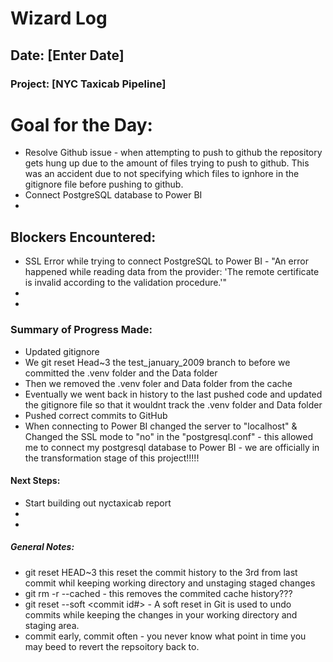 # Wizard Log
## Date: [Enter Date]
### Project: [NYC Taxicab Pipeline]

# **Goal for the Day:**
- Resolve Github issue - when attempting to push to github the repository gets hung up due to the amount of files trying to push to github. This was an accident due to not specifying which files to ignhore in the gitignore file before pushing to github.
- Connect PostgreSQL database to Power BI
-

## **Blockers Encountered:**
- SSL Error while trying to connect PostgreSQL to Power BI - "An error happened while reading data from the provider: 'The remote certificate is invalid according to the validation procedure.'"
-
-

### **Summary of Progress Made:**
- Updated gitignore
- We git reset Head~3 the test_january_2009 branch to before we committed the .venv folder and the Data folder
- Then we removed the .venv foler and Data folder from the cache
- Eventually we went back in history to the last pushed code and updated the gitignore file so that it wouldnt track the .venv folder and Data folder
- Pushed correct commits to GitHub
- When connecting to Power BI changed the server to "localhost" & Changed the SSL mode to "no" in the "postgresql.conf" - this allowed me to connect my postgresql database to Power BI - we are officially in the transformation stage of this project!!!!!

#### **Next Steps:**
- Start building out nyctaxicab report
-
-

##### **General Notes:**
- git reset HEAD~3 this reset the commit history to the 3rd from last commit whil keeping working directory and unstaging staged changes
- git rm -r --cached <folder> - this removes the commited cache history???
- git reset --soft <commit id#> - A soft reset in Git is used to undo commits while keeping the changes in your working directory and staging area.
- commit early, commit often - you never know what point in time you may beed to revert the repsoitory back to.

